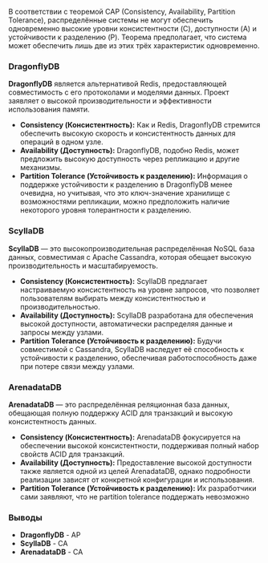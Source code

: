 В соответствии с теоремой CAP (Consistency, Availability, Partition Tolerance), распределённые системы не могут обеспечить одновременно высокие уровни консистентности (C), доступности (A) и устойчивости к разделению (P). Теорема предполагает, что система может обеспечить лишь две из этих трёх характеристик одновременно.

### DragonflyDB

**DragonflyDB** является альтернативой Redis, предоставляющей совместимость с его протоколами и моделями данных. Проект заявляет о высокой производительности и эффективности использования памяти.

- **Consistency (Консистентность):** Как и Redis, DragonflyDB стремится обеспечить высокую скорость и консистентность данных для операций в одном узле.
- **Availability (Доступность):** DragonflyDB, подобно Redis, может предложить высокую доступность через репликацию и другие механизмы.
- **Partition Tolerance (Устойчивость к разделению):** Информация о поддержке устойчивости к разделению в DragonflyDB менее очевидна, но учитывая, что это ключ-значение хранилище с возможностями репликации, можно предположить наличие некоторого уровня толерантности к разделению.

### ScyllaDB

**ScyllaDB** — это высокопроизводительная распределённая NoSQL база данных, совместимая с Apache Cassandra, которая обещает высокую производительность и масштабируемость.

- **Consistency (Консистентность):** ScyllaDB предлагает настраиваемую консистентность на уровне запросов, что позволяет пользователям выбирать между консистентностью и производительностью.
- **Availability (Доступность):** ScyllaDB разработана для обеспечения высокой доступности, автоматически распределяя данные и запросы между узлами.
- **Partition Tolerance (Устойчивость к разделению):** Будучи совместимой с Cassandra, ScyllaDB наследует её способность к устойчивости к разделению, обеспечивая работоспособность даже при потере связи между узлами.

### ArenadataDB

**ArenadataDB** — это распределённая реляционная база данных, обещающая полную поддержку ACID для транзакций и высокую консистентность данных.

- **Consistency (Консистентность):** ArenadataDB фокусируется на обеспечении высокой консистентности, поддерживая полный набор свойств ACID для транзакций.
- **Availability (Доступность):** Предоставление высокой доступности также является одной из целей ArenadataDB, однако подробности реализации зависят от конкретной конфигурации и использования.
- **Partition Tolerance (Устойчивость к разделению):** Их разработчики сами заявляют, что не partition tolerance поддержать невозможно

### Выводы

- **DragonflyDB** - AP
- **ScyllaDB** - CA
- **ArenadataDB** - CA
